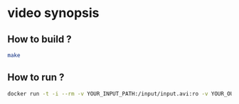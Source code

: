 # video synopsis

## How to build ?

```bash
make
```

## How to run ?

```bash
docker run -t -i --rm -v YOUR_INPUT_PATH:/input/input.avi:ro -v YOUR_OUTPUT_PATH:/output krystism/videosynopsis
```
